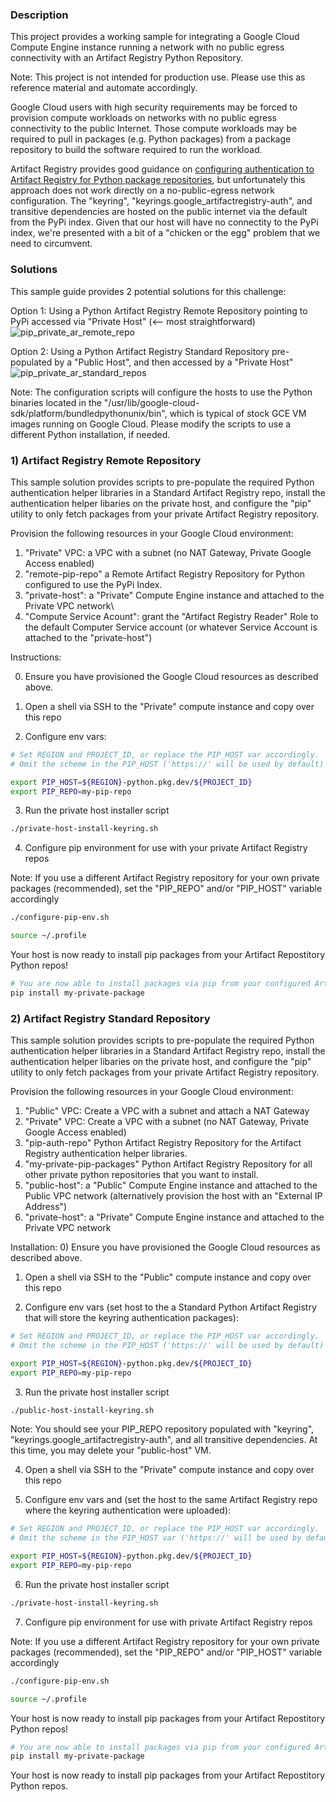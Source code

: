 ### Description

This project provides a working sample for integrating a Google Cloud Compute Engine instance running a network with no public egress connectivity with an Artifact Registry Python Repository.

Note: This project is not intended for production use. Please use this as reference material and automate accordingly.

Google Cloud users with high security requirements may be forced to provision compute workloads on networks with no public egress connectivity to the public Internet. Those compute workloads may be required to pull in packages (e.g. Python packages) from a package repository to build the software required to run the workload.

Artifact Registry provides good guidance on [configuring authentication to Artifact Registry for Python package repositories](https://cloud.google.com/artifact-registry/docs/python/authentication), but unfortunately this approach does not work directly on a no-public-egress network configuration. The "keyring", "keyrings.google_artifactregistry-auth", and transitive dependencies are hosted on the public internet via the default from the PyPi index. Given that our host will have no connectity to the PyPi index, we're presented with a bit of a "chicken or the egg" problem that we need to circumvent.

### Solutions

This sample guide provides 2 potential solutions for this challenge:

Option 1: Using a Python Artifact Registry Remote Repository pointing to PyPi accessed via "Private Host" (<-- most straightforward)
![pip_private_ar_remote_repo](https://github.com/user-attachments/assets/17213462-c9b5-4d2e-a84c-ab656035523f)

Option 2: Using a Python Artifact Registry Standard Repository pre-populated by a "Public Host", and then accessed by a "Private Host"
![pip_private_ar_standard_repos](https://github.com/user-attachments/assets/284c9c86-6437-4357-aba9-26ec3885627c)

Note: The configuration scripts will configure the hosts to use the Python binaries located in the "/usr/lib/google-cloud-sdk/platform/bundledpythonunix/bin", which is typical of stock GCE VM images running on Google Cloud. Please modify the scripts to use a different Python installation, if needed.

### 1) Artifact Registry Remote Repository
This sample solution provides scripts to pre-populate the required Python authentication helper libraries in a Standard Artifact Registry repo, install the authentication helper libaries on the private host, and configure the "pip" utility to only fetch packages from your private Artifact Registry repository.

Provision the following resources in your Google Cloud environment:
1) "Private" VPC: a VPC with a subnet (no NAT Gateway, Private Google Access enabled)
2) "remote-pip-repo" a Remote Artifact Registry Repository for Python configured to use the PyPi Index.
3) "private-host": a "Private" Compute Engine instance and attached to the Private VPC network\
4) "Compute Service Acount": grant the "Artifact Registry Reader" Role to the default Computer Service account (or whatever Service Account is attached to the "private-host")

Instructions:

0) Ensure you have provisioned the Google Cloud resources as described above.

1) Open a shell via SSH to the "Private" compute instance and copy over this repo

2) Configure env vars:

  ```BASH
  # Set REGION and PROJECT_ID, or replace the PIP_HOST var accordingly.
  # Omit the scheme in the PIP_HOST ('https://' will be used by default) var.

  export PIP_HOST=${REGION}-python.pkg.dev/${PROJECT_ID}
  export PIP_REPO=my-pip-repo
  ```

3) Run the private host installer script

  ```BASH
  ./private-host-install-keyring.sh
  ```

4) Configure pip environment for use with your private Artifact Registry repos 

  Note: If you use a different Artifact Registry repository for your own private packages (recommended), set the "PIP_REPO" and/or "PIP_HOST" variable accordingly

  ```BASH
  ./configure-pip-env.sh

  source ~/.profile
  ```
 
Your host is now ready to install pip packages from your Artifact Repostitory Python repos!

```BASH
# You are now able to install packages via pip from your configured Artiface Registry repositories.
pip install my-private-package
```

### 2) Artifact Registry Standard Repository
This sample solution provides scripts to pre-populate the required Python authentication helper libraries in a Standard Artifact Registry repo, install the authentication helper libaries on the private host, and configure the "pip" utility to only fetch packages from your private Artifact Registry repository.

Provision the following resources in your Google Cloud environment:
1) "Public" VPC: Create a VPC with a subnet and attach a NAT Gateway
2) "Private" VPC: Create a VPC with a subnet (no NAT Gateway, Private Google Access enabled)
3) "pip-auth-repo" Python Artifact Registry Repository for the Artifact Registry authentication helper libraries.
4) "my-private-pip-packages" Python Artifact Registry Repository for all other private python repositories that you want to install.
5) "public-host": a "Public" Compute Engine instance and attached to the Public VPC network (alternatively provision the host with an "External IP Address")
4) "private-host": a "Private" Compute Engine instance and attached to the Private VPC network
  
Installation:
0) Ensure you have provisioned the Google Cloud resources as described above.

1) Open a shell via SSH to the "Public" compute instance and copy over this repo

2) Configure env vars (set host to the a Standard Python Artifact Registry that will store the keyring authentication packages):

  ```BASH
  # Set REGION and PROJECT_ID, or replace the PIP_HOST var accordingly.
  # Omit the scheme in the PIP_HOST ('https://' will be used by default) var.

  export PIP_HOST=${REGION}-python.pkg.dev/${PROJECT_ID}
  export PIP_REPO=my-pip-repo
  ```

3) Run the private host installer script

  ```BASH
  ./public-host-install-keyring.sh
  ```

Note: You should see your PIP_REPO repository populated with "keyring", "keyrings.google_artifactregistry-auth", and all transitive dependencies. At this time, you may delete your "public-host" VM.

4) Open a shell via SSH to the "Private" compute instance and copy over this repo

5) Configure env vars and (set the host to the same Artifact Registry repo where the keyring authentication were uploaded):

  ```BASH
  # Set REGION and PROJECT_ID, or replace the PIP_HOST var accordingly.
  # Omit the scheme in the PIP_HOST var ('https://' will be used by default).

  export PIP_HOST=${REGION}-python.pkg.dev/${PROJECT_ID}
  export PIP_REPO=my-pip-repo
  ```

6) Run the private host installer script

  ```BASH
  ./private-host-install-keyring.sh
  ```

7) Configure pip environment for use with private Artifact Registry repos 

  Note: If you use a different Artifact Registry repository for your own private packages (recommended), set the "PIP_REPO" and/or "PIP_HOST" variable accordingly

  ```BASH
  ./configure-pip-env.sh

  source ~/.profile
  ```

Your host is now ready to install pip packages from your Artifact Repostitory Python repos!

```BASH
# You are now able to install packages via pip from your configured Artiface Registry repositories.
pip install my-private-package
```
 
Your host is now ready to install pip packages from your Artifact Repostitory Python repos.
